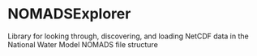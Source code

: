 # NOMADSExplorer
Library for looking through, discovering, and loading NetCDF data in the National Water Model NOMADS file structure

